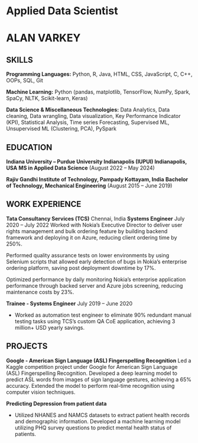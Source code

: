 # Applied Data Scientist
# ALAN VARKEY

## SKILLS
**Programming Languages:** Python, R, Java, HTML, CSS, JavaScript, C, C++, OOPs, SQL, Git
  
**Machine Learning:** Python (pandas, matplotlib, TensorFlow, NumPy, Spark, SpaCy, NLTK, Scikit-learn, Keras)
  
**Data Science & Miscellaneous Technologies:** Data Analytics, Data cleaning, Data wrangling, Data visualization, Key Performance Indicator (KPI), Statistical Analysis, Time series Forecasting, Supervised ML, Unsupervised ML (Clustering, PCA), PySpark

## EDUCATION
**Indiana University – Purdue University Indianapolis (IUPUI) Indianapolis, USA**
**MS in Applied Data Science** (August 2022 – May 2024)

**Rajiv Gandhi Institute of Technology, Pampady Kottayam, India**
**Bachelor of Technology, Mechanical Engineering** (August 2015 – June 2019)

## WORK EXPERIENCE 
**Tata Consultancy Services (TCS)** Chennai, India
**Systems Engineer** July 2020 – July 2022
Worked with Nokia’s Executive Director to deliver user rights management and bulk ordering feature by building backend framework and deploying it on Azure, reducing client ordering time by 250%.
  
Performed quality assurance tests on lower environments by using Selenium scripts that allowed early detection of bugs in Nokia’s enterprise ordering platform, saving post deployment downtime by 17%.

Optimized performance by daily monitoring Nokia’s enterprise application performance through backed server and Azure jobs screening, reducing maintenance costs by 23%.

**Trainee - Systems Engineer** July 2019 – June 2020
- Worked as automation test engineer to eliminate 90% redundant manual testing tasks using TCS’s custom QA CoE application, achieving 3 million+ USD yearly savings.

## PROJECTS
**Google - American Sign Language (ASL) Fingerspelling Recognition**
Led a Kaggle competition project under Google for American Sign Language (ASL) Fingerspelling Recognition. Developed a deep learning model to predict ASL words from images of sign language gestures, achieving a 65% accuracy. Extended the model to perform real-time recognition using computer vision techniques.

**Predicting Depression from patient data**
- Utilized NHANES and NAMCS datasets to extract patient health records and demographic information. Developed a machine learning model utilizing PHQ survey questions to predict mental health status of patients.
